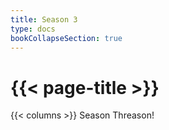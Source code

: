 ```yaml
---
title: Season 3
type: docs
bookCollapseSection: true
---
```


# {{< page-title >}}

{{< columns >}}
Season Threason!
